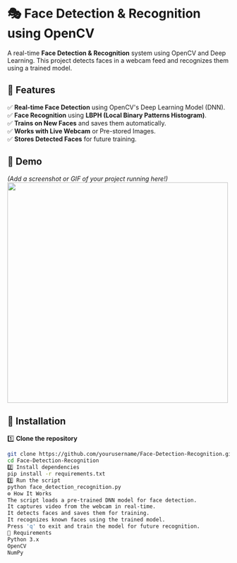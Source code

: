 # 🎭 Face Detection & Recognition using OpenCV  

A real-time **Face Detection & Recognition** system using OpenCV and Deep Learning. This project detects faces in a webcam feed and recognizes them using a trained model.

## 🚀 Features  
✅ **Real-time Face Detection** using OpenCV's Deep Learning Model (DNN).  
✅ **Face Recognition** using **LBPH (Local Binary Patterns Histogram)**.  
✅ **Trains on New Faces** and saves them automatically.  
✅ **Works with Live Webcam** or Pre-stored Images.  
✅ **Stores Detected Faces** for future training.  

## 📸 Demo  
*(Add a screenshot or GIF of your project running here!)*  
<img src="demo.gif" width="500"/>  

## 🔧 Installation  

1️⃣ **Clone the repository**  
```bash
git clone https://github.com/yourusername/Face-Detection-Recognition.git
cd Face-Detection-Recognition
2️⃣ Install dependencies
pip install -r requirements.txt
3️⃣ Run the script
python face_detection_recognition.py
⚙️ How It Works
The script loads a pre-trained DNN model for face detection.
It captures video from the webcam in real-time.
It detects faces and saves them for training.
It recognizes known faces using the trained model.
Press 'q' to exit and train the model for future recognition.
📜 Requirements
Python 3.x
OpenCV
NumPy

